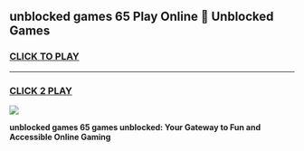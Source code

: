 
## unblocked games 65 Play Online 👋 Unblocked Games
<h3>
<a href="https://premium.freeplayer.one?title=unblocked_games_65&ref=19F">CLICK TO PLAY</a></h3>
<hr>

<h3>
<a href="https://premium.freeplayer.one?title=unblocked_games_65&ref=19F">CLICK 2 PLAY</a>
  
</h3>

<a href="https://premium.freeplayer.one?title=unblocked_games_65&ref=19F"><img src="https://clearcache.store/games.png"></a>


**unblocked games 65 games unblocked: Your Gateway to Fun and Accessible Online Gaming**
